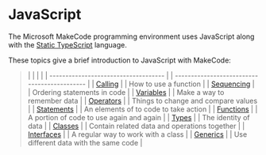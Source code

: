 # JavaScript

The Microsoft MakeCode programming environment uses JavaScript along with the [Static TypeScript](https://makecode.com/language) language.

These topics give a brief introduction to JavaScript with MakeCode:

> |                                      |  |                                              |
> | ------------------------------------ |  | -------------------------------------------- |
> | [Calling](/javascript/call)          |  | How to use a function                        |
> | [Sequencing](/javascript/sequence)   |  | Ordering statements in code                  |
> | [Variables](/javascript/variables)   |  | Make a way to remember data                  |
> | [Operators](/javascript/operators)   |  | Things to change and compare values          |
> | [Statements](/javascript/statements) |  | An elements of to code to take action        |
> | [Functions](/javascript/functions)   |  | A portion of code to use again and again     |
> | [Types](/javascript/types)           |  | The identity of data                         |
> | [Classes](/javascript/classes)       |  | Contain related data and operations together |
> | [Interfaces](/javascript/interfaces) |  | A regular way to work with a class           |
> | [Generics](/javascript/generics)     |  | Use different data with the same code        |